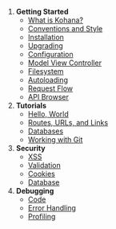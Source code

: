 1. **Getting Started**
   - [What is Kohana?](about.kohana)
   - [Conventions and Style](about.conventions)
   - [Installation](about.install)
   - [Upgrading](about.upgrading)
   - [Configuration](about.configuration)
   - [Model View Controller](about.mvc)
   - [Filesystem](about.filesystem)
   - [Autoloading](about.autoloading)
   - [Request Flow](about.flow)
   - [API Browser](api)
2. **Tutorials**
   - [Hello, World](tutorials.helloworld)
   - [Routes, URLs, and Links](tutorials.urls)
   - [Databases](tutorials.databases)
   - [Working with Git](tutorials.git)
3. **Security**
   - [XSS](security.xss)
   - [Validation](security.validation)
   - [Cookies](security.cookies)
   - [Database](security.database)
4. **Debugging**
   - [Code](debugging.code)
   - [Error Handling](debugging.errors)
   - [Profiling](debugging.profiling)
